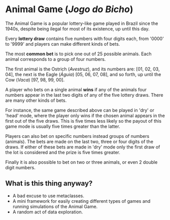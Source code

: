 # Animal Game (_Jogo do Bicho_)

The Animal Game is a popular lottery-like game played in Brazil since the 1940s,
despite being ilegal for most of its existence, up until this day.

Every **lottery draw** contains five numbers with four digits each, from '0000' to '9999' and
players can make different kinds of bets. 

The most **common bet** is to pick one out of 25 possible animals. Each animal corresponds to
a group of four numbers.

The first animal is the Ostrich (_Avestruz_), and its numbers are: [01, 02, 03, 04], the next
is the Eagle (_Águia_) [05, 06, 07, 08], and so forth, up until the Cow (_Vaca_) [97, 98, 99, 00].

A player who bets on a single animal **wins** if any of the animals four numbers appear in the
last two digits of any of the five lottery draws. There are many other kinds of bets.

For instance, the same game described above can be played in 'dry' or 'head' mode, where the
player only wins if the chosen animal appears in the first out of the five draws. This is five
times less likely so the payout of this game mode is usually five times greater than the latter.

Players can also bet on specific numbers instead groups of numbers (animals). The bets are made
on the last two, three or four digits of the draws. If either of these bets are made in 'dry'
mode only the first draw of the lot is considered and the prize is five times greater.

Finally it is also possible to bet on two or three animals, or even 2 double digit numbers.


## What is this thing anyway?

- A bad excuse to use metaclasses. 
- A mini framework for easily creating different types of games and running simulations of the Animal Game.
- A random act of data exploration.
